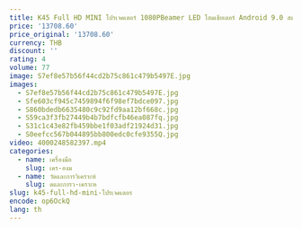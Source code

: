 ```yaml
---
title: K45 Full HD MINI โปรเจคเตอร์ 1080PBeamer LED โฮมเธียเตอร์ Android 9.0 สมาร์ททีวี 4K โปรเจคเตอร์สําหรับโฮมเธียเตอร์มือถือ
price: '13708.60'
price_original: '13708.60'
currency: THB
discount: ''
rating: 4
volume: 77
image: S7ef8e57b56f44cd2b75c861c479b5497E.jpg
images:
  - S7ef8e57b56f44cd2b75c861c479b5497E.jpg
  - Sfe603cf945c7459894f6f98ef7bdce097.jpg
  - S860bdedb6635480c9c92fd9aa12bf668c.jpg
  - S59ca3f3fb27449b4b7bdfcfb46ea087fq.jpg
  - S31c1c43e82fb459bbe1f03adf21924d31.jpg
  - S0eefcc567b044895bb800edc0cfe9355Q.jpg
video: 4000248582397.mp4
categories:
  - name: เครื่องมือ
    slug: เคร-องม
  - name: วัดและการวิเคราะห์
    slug: ดและการว-เคราะห
slug: k45-full-hd-mini-โปรเจคเตอร
encode: op6OckQ
lang: th
---
```

  